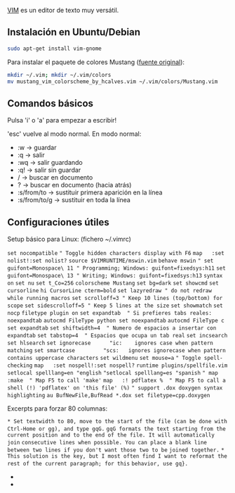 [VIM] es un editor de texto muy versátil.

Instalación en Ubuntu/Debian
----------------------------

```bash
sudo apt-get install vim-gnome
```

Para instalar el paquete de colores Mustang ([fuente original]):

```bash
mkdir ~/.vim; mkdir ~/.vim/colors
mv mustang_vim_colorscheme_by_hcalves.vim ~/.vim/colors/Mustang.vim
```

Comandos básicos
----------------

Pulsa 'i' o 'a' para empezar a escribir!

'esc' vuelve al modo normal. En modo normal:

- :w -> guardar
- :q -> salir
- :wq -> salir guardando
- :q! -> salir sin guardar
- / -> buscar en documento
- ? -> buscar en documento (hacia atrás)
- :s/from/to -> sustituir primera aparición en la línea
- :s/from/to/g -> sustituir en toda la línea

Configuraciones útiles
----------------------

Setup básico para Linux: (fichero ~/.vimrc)

`set nocompatible`
`" Toggle hidden characters display with F6`
`map `<silent>` `<F6>` :set nolist!`<CR>`:set nolist?`<CR>
`source $VIMRUNTIME/mswin.vim`
`behave mswin`
`" set guifont=Monospace\ 11 " Programming; Windows: guifont=fixedsys:h11`
`set guifont=Monospace\ 13 " Writing; Windows: guifont=fixedsys:h13`
`syntax on`
`set nu`
`set t_Co=256`
`colorscheme Mustang`
`set bg=dark`
`set showcmd`
`set cursorline`
`hi CursorLine cterm=bold`
`set lazyredraw " do not redraw while running macros`
`set scrolloff=3 " Keep 10 lines (top/bottom) for scope`
`set sidescrolloff=5 " Keep 5 lines at the size`
`set showmatch`
`set nocp`
`filetype plugin on`
`set expandtab  " Si prefieres tabs reales: noexpandtab`
`autocmd FileType python set noexpandtab`
`autocmd FileType c set expandtab`
`set shiftwidth=4  " Numero de espacios a insertar con expandtab`
`set tabstop=4  " Espacios que ocupa un tab real`
`set incsearch`
`set hlsearch`
`set ignorecase      "ic:    ignores case when pattern matching`
`set smartcase         "scs:   ignores ignorecase when pattern contains uppercase characters`
`set wildmenu`
`set mouse=a`
`" Toggle spell-checking`
`map `<silent>` `<F8>` :set nospell!`<CR>`:set nospell?`<CR>
`runtime plugins/spellfile.vim`
`setlocal spelllang=en "english`
`"setlocal spelllang=es "spanish`
`" map `<silent>` `<F5>` :make`<CR>`  " Map F5 to call 'make'`
`map `<silent>` `<F5>` :! pdflatex %`<CR>`  " Map F5 to call a shell (!) 'pdflatex' on 'this file' (%)`
`" support .dox doxygen syntax highlighting`
`au BufNewFile,BufRead *.dox set filetype=cpp.doxygen`

Excerpts para forzar 80 columnas:

`* Set textwidth to 80, move to the start of the file (can be done with Ctrl-Home or gg), and type gqG.`
`gqG formats the text starting from the current position and to the end of the file. It will automatically join`
`consecutive lines when possible. You can place a blank line between two lines if you don't want those two to be`
`joined together.`
`* This solution is the key, but I most often find I want to reformat the rest of the current paragraph; for this`
`behavior, use gq}.`

- [VIM]: http://www.vim.org/
- [fuente original]: http://hcalves.deviantart.com/art/Mustang-Vim-Colorscheme-98974484


